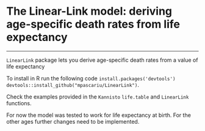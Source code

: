 # The Linear-Link model: deriving age-specific death rates from life expectancy
-----------------------------------

`LinearLink` package lets you derive age-specific death rates from a value of life expectancy

To install in R run the following code
`install.packages('devtools')`
`devtools::install_github("mpascariu/LinearLink")`.

Check the examples provided in the `Kannisto` `life.table` and `LinearLink` functions.

For now the model was tested to work for life expectancy at birth. For the other
ages further changes need to be implemented.